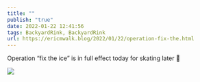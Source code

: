 ```yaml
---
title: ""
publish: "true"
date: 2022-01-22 12:41:56
tags: BackyardRink, BackyardRink
url: https://ericmwalk.blog/2022/01/22/operation-fix-the.html
---
```


Operation “fix the ice” is in full effect today for skating later 🏒


![](https://ericmwalk.blog/uploads/2022/091794dcc8.jpg)